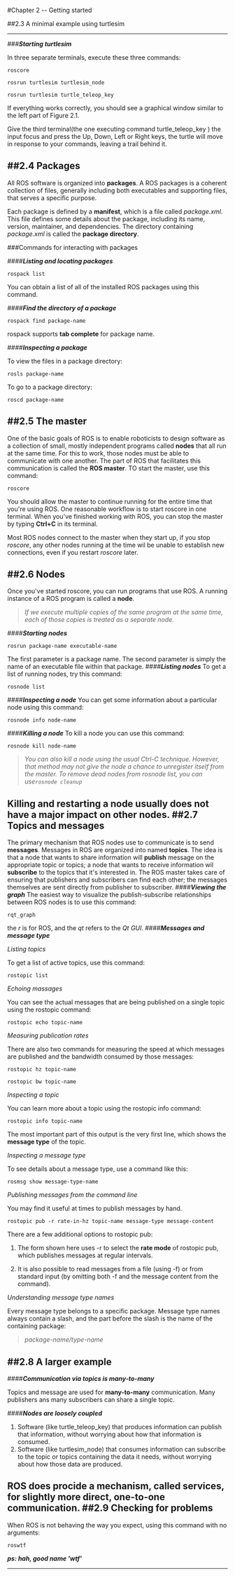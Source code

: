 #Chapter 2 -- Getting started

##2.3 A minimal example using turtlesim

---
###**_Starting turtlesim_**

In three separate terminals, execute these three commands:

```
roscore

rosrun turtlesim turtlesim_node

rosrun turtlesim turtle_teleop_key
```
If everything works correctly, you should see a graphical window similar to the left part of Figure 2.1.

Give the third terminal(the one executing command turtle_teleop_key ) the input focus and press the Up, Down, Left or Right keys, the turtle will move in response to your commands, leaving a trail behind it.

##2.4 Packages
---
All ROS software is organized into **packages**. A ROS packages is a coherent collection of files, generally including both executables and supporting files, that serves a specific purpose.

Each package is defined by a **manifest**, which is a file called *package.xml*. This file defines some details about the package, including its name, version, maintainer, and dependencies. The directory containing *package.xml* is called the **package directory**.

###Commands for interacting with packages

####**_Listing and locating packages_**
```
rospack list
```
You can obtain a list of all of the installed ROS packages using this command.

####**_Find the directory of a package_**
```
rospack find package-name
```
rospack supports **tab complete** for package name.

####**_Inspecting a package_**

To view the files in a package directory:
```
rosls package-name
```
To go to a package directory:
```
roscd package-name
```
##2.5 The master
---
One of the basic goals of ROS is to enable roboticists to design software as a collection of small, mostly independent programs called **nodes** that all run at the same time. For this to work, those nodes must be able to communicate with one another. The part of ROS that facilitates this communication is called the **ROS  master**. TO start the master, use this command:
```
roscore
```
You should allow the master to continue running for the entire time that you're using ROS. One reasonable workflow is to start roscore in one terminal. When you've finished working with ROS, you can stop the master by typing **Ctrl+C** in its terminal.

Most ROS nodes connect to the master when they start up, if you stop *roscore*, any other nodes running at the time wil be unable to establish new connections, even if you restart *roscore* later.

##2.6 Nodes
---
Once you've started roscore, you can run programs that use ROS. A running instance of a ROS program is called a **node**.
> *If we execute multiple copies of the same program at the same time, each of those copies is treated as a separate node.*

####**_Starting nodes_**
```
rosrun package-name executable-name
```
The first parameter is a package name. The second parameter is simply the name of an executable file within that package.
####**_Listing nodes_**
To get a list of running nodes, try this command:
```
rosnode list
```
####**_Inspecting a node_**
You can get some information about a particular node using this command:
```
rosnode info node-name
```
####**_Killing a node_**
To kill a node you can use this command:
```
rosnode kill node-name
```
> *You can also kill a node using the usual Ctrl-C technique. However, that method may not give the node a chance to unregister itself from the master. To remove dead nodes from _rosnode list_, you can use```rosnode cleanup```*

Killing and restarting a node usually does not have a major impact on other nodes.
##2.7 Topics and messages
---
The primary mechanism that ROS nodes use to communicate is to send **messages**. Messages in ROS are organized into named **topics**. The idea is that a node that wants to share information will **publish** message on the appropriate topic or topics; a node that wants to receive information wil **subscribe** to the topics that it's interested in. The ROS master takes care of ensuring that publishers and subscribers can find each other; the messages themselves are sent directly from publisher to subscriber.
####**_Viewing the graph_**
The easiest way to visualize the publish-subscribe relationships between ROS nodes is to use this command:
```
rqt_graph
```
the _r_ is for ROS, and the _qt_ refers to the _Qt GUI_.
####**_Messages and message type_**

_Listing topics_

To get a list of active topics, use this command:
```
rostopic list
```
_Echoing massages_

You can see the actual messages that are being published on a single topic using the rostopic command:
```
rostopic echo topic-name
```
_Measuring publication rates_

There are also two commands for measuring the speed at which messages are published and the bandwidth consumed by those messages:
```
rostopic hz topic-name

rostopic bw topic-name
```
_Inspecting a topic_

You can learn more about a topic using the rostopic info command:
```
rostopic info topic-name
```
The most important part of this output is the very first line, which shows the **message type** of the topic.

_Inspecting a message type_

To see details about a message type, use a command like this:
```
rosmsg show message-type-name
```
_Publishing messages from the command line_

You may find it useful at times to publish messages by hand.
```
rostopic pub -r rate-in-hz topic-name message-type message-content
```

There are a few additional options to rostopic pub:

1. The form shown here uses -r to select the **rate mode** of rostopic pub, which publishes messages at regular intervals.

2. It is also possible to read messages from a file (using -f) or from standard input (by omitting both -f and the message content from the command).

_Understanding message type names_

Every message type belongs to a specific package. Message type names always contain a slash, and the part before the slash is the name of the containing package:
> _package-name/type-name_


##2.8 A larger example
---
####**_Communication via topics is many-to-many_**

Topics and message are used for **many-to-many** communication. Many publishers ans many subscribers can share a single topic.

####**_Nodes are loosely coupled_**

1. Software (like turtle_teleop_key) that produces information can publish that information, without worrying about how that information is consumed.
2. Software (like turtlesim_node) that consumes information can subscribe to the topic or topics containing the data it needs, without worrying about how those data are produced.

ROS does procide a mechanism, called **services**, for slightly more direct, one-to-one communication.
##2.9 Checking for problems
---
When ROS is not behaving the way you expect, using this command with no arguments:
```
roswtf
```
**_ps: hah, good name 'wtf'_**

---